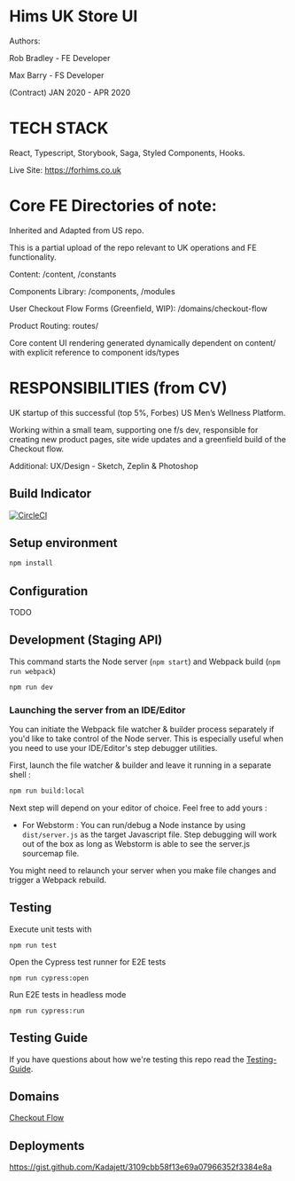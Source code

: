 # Hims UK Store UI

Authors: 

Rob Bradley - FE Developer 

Max Barry - FS Developer

(Contract) JAN 2020 - APR 2020


# TECH STACK

React, Typescript, Storybook, Saga, Styled Components, Hooks. 

Live Site: https://forhims.co.uk

# Core FE Directories of note:

Inherited and Adapted from US repo. 

This is a partial upload of the repo relevant to UK operations and FE functionality.

Content: /content, /constants

Components Library: /components, /modules

User Checkout Flow Forms (Greenfield, WIP): /domains/checkout-flow 

Product Routing: routes/

Core content UI rendering generated dynamically dependent on content/ with explicit reference to component ids/types  

# RESPONSIBILITIES (from CV)

UK startup of this successful (top 5%, Forbes) US Men’s Wellness Platform. 

Working within a small team, supporting one f/s dev, responsible for creating new product pages, site wide updates and a greenfield build of the Checkout flow.

Additional: UX/Design - Sketch, Zeplin & Photoshop


## Build Indicator

[![CircleCI](https://circleci.com/gh/Clubroom/hers/tree/master.svg?style=svg&circle-token=e08e45283e969060a6d8da51c92066d2205f4311)](https://circleci.com/gh/Clubroom/hers/tree/master)

## Setup environment

```bash
npm install
```

## Configuration

TODO

## Development (Staging API)
This command starts the Node server (`npm start`) and Webpack build (`npm run webpack`)
```bash
npm run dev
```

### Launching the server from an IDE/Editor
You can initiate the Webpack file watcher & builder process separately if you'd like to take control of the Node server.
This is especially useful when you need to use your IDE/Editor's step debugger utilities.

First, launch the file watcher & builder and leave it running in a separate shell :

```bash
npm run build:local
```

Next step will depend on your editor of choice. Feel free to add yours :
- For Webstorm : You can run/debug a Node instance by using `dist/server.js` as the target Javascript file. Step debugging
will work out of the box as long as Webstorm is able to see the server.js sourcemap file.

You might need to relaunch your server when you make file changes and trigger a Webpack rebuild.

## Testing
Execute unit tests with
```
npm run test
```


Open the Cypress test runner for E2E tests
```
npm run cypress:open
```

Run E2E tests in headless mode
```
npm run cypress:run
```
    


## Testing Guide
If you have questions about how we're testing this repo read the
[Testing-Guide](./TESTING-GUIDE.md).

## Domains

[Checkout Flow](domains/checkout-flow/README.md)



## Deployments
https://gist.github.com/Kadajett/3109cbb58f13e69a07966352f3384e8a
